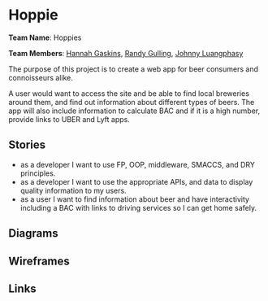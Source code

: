 # Hoppie
<b>Team Name</b>: Hoppies

<b>Team Members</b>: [Hannah Gaskins](), [Randy Gulling](), [Johnny Luangphasy]()

The purpose of this project is to create a web app for beer consumers and connoisseurs alike.

A user would want to access the site and be able to find local breweries around them, and find out information
about different types of beers. The app will also include information to calculate BAC and if it is a high number, provide
links to UBER and Lyft apps.

## Stories

- as a developer I want to use FP, OOP, middleware, SMACCS, and DRY principles.
- as a developer I want to use the appropriate APIs, and data to display quality information to my users.
-  as a user I want to find information about beer and have interactivity including a BAC with links to driving services so I can get home safely. 

## Diagrams

## Wireframes

## Links
